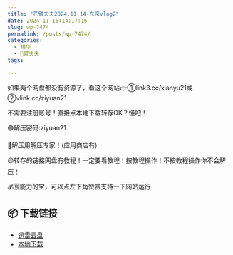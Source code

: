 ```yaml
---
title: "花臂夫夫2024.11.14-东京vlog2"
date: 2024-11-16T14:17:16
slug: wp-7474
permalink: /posts/wp-7474/
categories:
  - 精华
  - 🌸臂夫夫
tags:

---
```


如果两个网盘都没有资源了，看这个网站👉①link3.cc/xianyu21或②vlink.cc/ziyuan21

不需要注册账号！直接点本地下载转存OK？懂吧！

🟢解压密码:ziyuan21

🔵解压用解压专家！(应用商店有)

🟡转存的链接网盘有教程！一定要看教程！按教程操作！不按教程操作你不会解压！

💰🈶能力的宝，可以点左下角赞赏支持一下网站运行

## 📦 下载链接
- [迅雷云盘](https://blziyuan21.com/pay-download/7474?key=7d5f9e2627&down_id=0)
- [本地下载](https://blziyuan21.com/pay-download/7474?key=7d5f9e2627&down_id=1)


